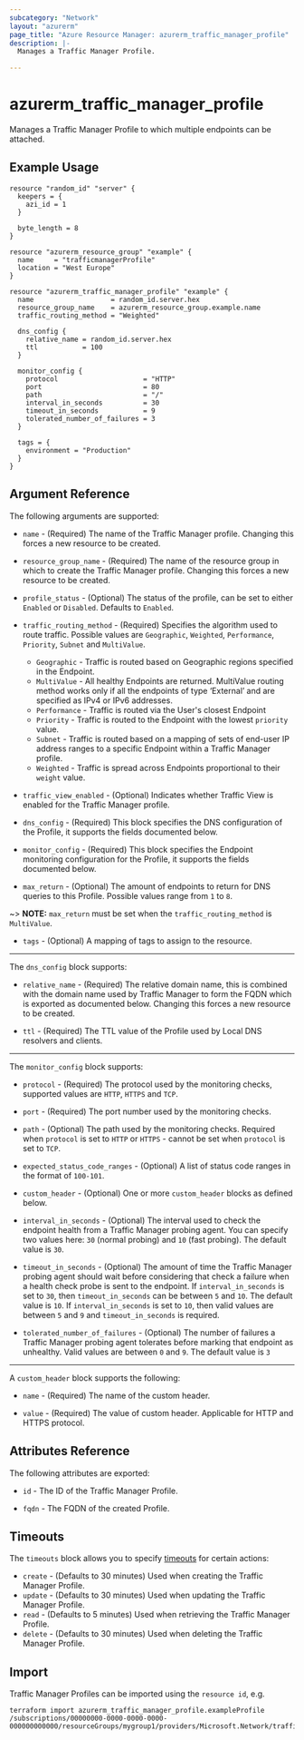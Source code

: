 ```yaml
---
subcategory: "Network"
layout: "azurerm"
page_title: "Azure Resource Manager: azurerm_traffic_manager_profile"
description: |-
  Manages a Traffic Manager Profile.

---
```


# azurerm_traffic_manager_profile

Manages a Traffic Manager Profile to which multiple endpoints can be attached.

## Example Usage

```hcl
resource "random_id" "server" {
  keepers = {
    azi_id = 1
  }

  byte_length = 8
}

resource "azurerm_resource_group" "example" {
  name     = "trafficmanagerProfile"
  location = "West Europe"
}

resource "azurerm_traffic_manager_profile" "example" {
  name                   = random_id.server.hex
  resource_group_name    = azurerm_resource_group.example.name
  traffic_routing_method = "Weighted"

  dns_config {
    relative_name = random_id.server.hex
    ttl           = 100
  }

  monitor_config {
    protocol                     = "HTTP"
    port                         = 80
    path                         = "/"
    interval_in_seconds          = 30
    timeout_in_seconds           = 9
    tolerated_number_of_failures = 3
  }

  tags = {
    environment = "Production"
  }
}
```

## Argument Reference

The following arguments are supported:

* `name` - (Required) The name of the Traffic Manager profile. Changing this forces a new resource to be created. 

* `resource_group_name` - (Required) The name of the resource group in which to create the Traffic Manager profile. Changing this forces a new resource to be created.

* `profile_status` - (Optional) The status of the profile, can be set to either `Enabled` or `Disabled`. Defaults to `Enabled`.

* `traffic_routing_method` - (Required) Specifies the algorithm used to route traffic. Possible values are `Geographic`, `Weighted`, `Performance`, `Priority`, `Subnet` and `MultiValue`.
  * `Geographic` - Traffic is routed based on Geographic regions specified in the Endpoint.
  * `MultiValue` - All healthy Endpoints are returned.  MultiValue routing method works only if all the endpoints of type ‘External’ and are specified as IPv4 or IPv6 addresses.
  * `Performance` - Traffic is routed via the User's closest Endpoint
  * `Priority` - Traffic is routed to the Endpoint with the lowest `priority` value.
  * `Subnet` - Traffic is routed based on a mapping of sets of end-user IP address ranges to a specific Endpoint within a Traffic Manager profile.
  * `Weighted` - Traffic is spread across Endpoints proportional to their `weight` value.

* `traffic_view_enabled` - (Optional) Indicates whether Traffic View is enabled for the Traffic Manager profile.

* `dns_config` - (Required) This block specifies the DNS configuration of the Profile, it supports the fields documented below.

* `monitor_config` - (Required) This block specifies the Endpoint monitoring configuration for the Profile, it supports the fields documented below.

* `max_return` - (Optional) The amount of endpoints to return for DNS queries to this Profile. Possible values range from `1` to `8`.

~> **NOTE:** `max_return` must be set when the `traffic_routing_method` is `MultiValue`.

* `tags` - (Optional) A mapping of tags to assign to the resource.

---

The `dns_config` block supports:

* `relative_name` - (Required) The relative domain name, this is combined with the domain name used by Traffic Manager to form the FQDN which is exported as documented below. Changing this forces a new resource to be created.

* `ttl` - (Required) The TTL value of the Profile used by Local DNS resolvers and clients.

---

The `monitor_config` block supports:

* `protocol` - (Required) The protocol used by the monitoring checks, supported values are `HTTP`, `HTTPS` and `TCP`.

* `port` - (Required) The port number used by the monitoring checks.

* `path` - (Optional) The path used by the monitoring checks. Required when `protocol` is set to `HTTP` or `HTTPS` - cannot be set when `protocol` is set to `TCP`.

* `expected_status_code_ranges` - (Optional) A list of status code ranges in the format of `100-101`.

* `custom_header` - (Optional) One or more `custom_header` blocks as defined below.

* `interval_in_seconds` - (Optional) The interval used to check the endpoint health from a Traffic Manager probing agent. You can specify two values here: `30` (normal probing) and `10` (fast probing). The default value is `30`.

* `timeout_in_seconds` - (Optional) The amount of time the Traffic Manager probing agent should wait before considering that check a failure when a health check probe is sent to the endpoint. If `interval_in_seconds` is set to `30`, then `timeout_in_seconds` can be between `5` and `10`. The default value is `10`. If `interval_in_seconds` is set to `10`, then valid values are between `5` and `9` and `timeout_in_seconds` is required.

* `tolerated_number_of_failures` - (Optional) The number of failures a Traffic Manager probing agent tolerates before marking that endpoint as unhealthy. Valid values are between `0` and `9`. The default value is `3`

---

A `custom_header` block supports the following:

* `name` - (Required) The name of the custom header.

* `value` - (Required) The value of custom header. Applicable for HTTP and HTTPS protocol.

## Attributes Reference

The following attributes are exported:

* `id` - The ID of the Traffic Manager Profile.

* `fqdn` - The FQDN of the created Profile.

## Timeouts

The `timeouts` block allows you to specify [timeouts](https://www.terraform.io/language/resources/syntax#operation-timeouts) for certain actions:

* `create` - (Defaults to 30 minutes) Used when creating the Traffic Manager Profile.
* `update` - (Defaults to 30 minutes) Used when updating the Traffic Manager Profile.
* `read` - (Defaults to 5 minutes) Used when retrieving the Traffic Manager Profile.
* `delete` - (Defaults to 30 minutes) Used when deleting the Traffic Manager Profile.

## Import

Traffic Manager Profiles can be imported using the `resource id`, e.g.

```shell
terraform import azurerm_traffic_manager_profile.exampleProfile /subscriptions/00000000-0000-0000-0000-000000000000/resourceGroups/mygroup1/providers/Microsoft.Network/trafficManagerProfiles/mytrafficmanagerprofile1
```

